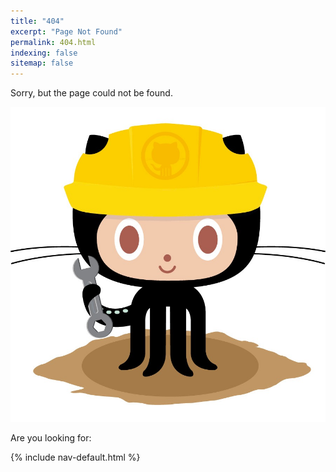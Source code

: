 ```yaml
---
title: "404"
excerpt: "Page Not Found"
permalink: 404.html
indexing: false
sitemap: false
---
```


Sorry, but the page could not be found.

![](/images/404.jpg)

Are you looking for:

{% include nav-default.html %}
